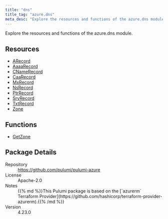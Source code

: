 ```yaml
---
title: "dns"
title_tag: "azure.dns"
meta_desc: "Explore the resources and functions of the azure.dns module."
---
```


<!-- WARNING: this file was generated by Pulumi Docs Generator. -->
<!-- Do not edit by hand unless you're certain you know what you are doing! -->

Explore the resources and functions of the azure.dns module.

<h2 id="resources">Resources</h2>
<ul class="api">
    <li><a href="arecord" title="ARecord"><span class="symbol resource"></span>ARecord</a></li>
    <li><a href="aaaarecord" title="AaaaRecord"><span class="symbol resource"></span>AaaaRecord</a></li>
    <li><a href="cnamerecord" title="CNameRecord"><span class="symbol resource"></span>CNameRecord</a></li>
    <li><a href="caarecord" title="CaaRecord"><span class="symbol resource"></span>CaaRecord</a></li>
    <li><a href="mxrecord" title="MxRecord"><span class="symbol resource"></span>MxRecord</a></li>
    <li><a href="nsrecord" title="NsRecord"><span class="symbol resource"></span>NsRecord</a></li>
    <li><a href="ptrrecord" title="PtrRecord"><span class="symbol resource"></span>PtrRecord</a></li>
    <li><a href="srvrecord" title="SrvRecord"><span class="symbol resource"></span>SrvRecord</a></li>
    <li><a href="txtrecord" title="TxtRecord"><span class="symbol resource"></span>TxtRecord</a></li>
    <li><a href="zone" title="Zone"><span class="symbol resource"></span>Zone</a></li>
</ul>

<h2 id="functions">Functions</h2>
<ul class="api">
    <li><a href="getzone" title="GetZone"><span class="symbol function"></span>GetZone</a></li>
</ul>

<h2 id="package-details">Package Details</h2>
<dl class="package-details">
	<dt>Repository</dt>
	<dd><a href="https://github.com/pulumi/pulumi-azure">https://github.com/pulumi/pulumi-azure</a></dd>
	<dt>License</dt>
	<dd>Apache-2.0</dd>
	<dt>Notes</dt>
	<dd>{{% md %}}This Pulumi package is based on the [`azurerm` Terraform Provider](https://github.com/hashicorp/terraform-provider-azurerm).{{% /md %}}</dd>
	<dt>Version</dt>
	<dd>4.23.0</dd>
</dl>

